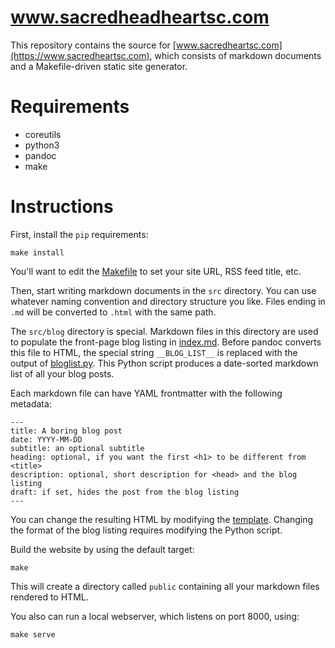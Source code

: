 www.sacredheadheartsc.com
=========================

This repository contains the source for [www.sacredheartsc.com](https://www.sacredheartsc.com),
which consists of markdown documents and a Makefile-driven static site generator.

# Requirements

- coreutils
- python3
- pandoc
- make

# Instructions

First, install the `pip` requirements:

    make install

You'll want to edit the [Makefile](Makefile) to set your site URL,
RSS feed title, etc.

Then, start writing markdown documents in the `src` directory. You can use
whatever naming convention and directory structure you like. Files ending in
`.md` will be converted to `.html` with the same path.

The `src/blog` directory is special. Markdown files in this directory are
used to populate the front-page blog listing in [index.md](src/index.md).
Before pandoc converts this file to HTML, the special string `__BLOG_LIST__`
is replaced with the output of [bloglist.py](scripts/bloglist.py).
This Python script produces a date-sorted markdown list of all your blog posts.

Each markdown file can have YAML frontmatter with the following metadata:

    ---
    title: A boring blog post
    date: YYYY-MM-DD
    subtitle: an optional subtitle
    heading: optional, if you want the first <h1> to be different from <title>
    description: optional, short description for <head> and the blog listing
    draft: if set, hides the post from the blog listing
    ---

You can change the resulting HTML by modifying the [template](templates/default.html).
Changing the format of the blog listing requires modifying the Python script.

Build the website by using the default target:

    make

This will create a directory called `public` containing all your markdown files
rendered to HTML.

You also can run a local webserver, which listens on port 8000, using:

    make serve

